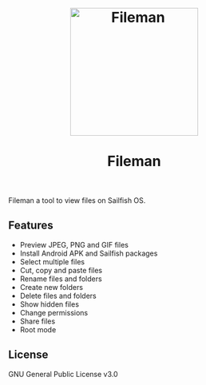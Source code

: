 <h1 align="center">
  <br>
  <img src="https://raw.githubusercontent.com/ruditimmermans/harbour-fileman/master/icons/256x256/harbour-fileman.png" width="256px" alt="Fileman">
  <br>
  <br>
  Fileman
  <br>
  <br>
</h1>

Fileman a tool to view files on Sailfish OS.

## Features
- Preview JPEG, PNG and GIF files
- Install Android APK and Sailfish packages
- Select multiple files
- Cut, copy and paste files
- Rename files and folders
- Create new folders
- Delete files and folders
- Show hidden files
- Change permissions
- Share files
- Root mode

## License
GNU General Public License v3.0